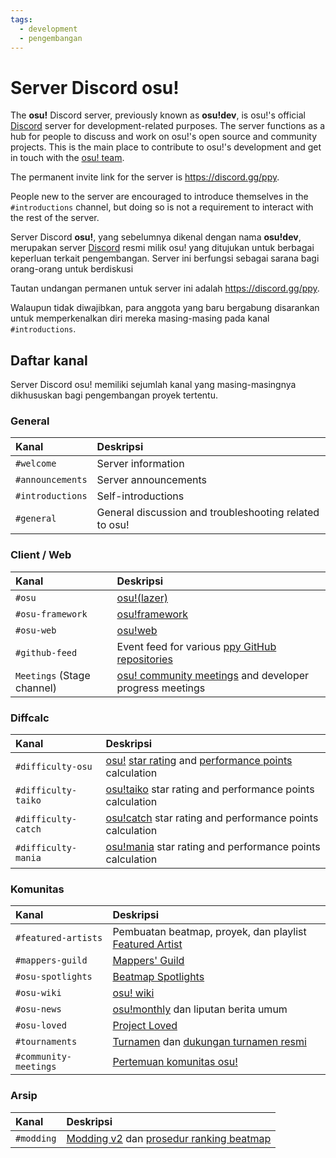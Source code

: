 ```yaml
---
tags:
  - development
  - pengembangan
---
```


# Server Discord osu!

The **osu!** Discord server, previously known as **osu!dev**, is osu!'s official [Discord](https://discord.com/) server for development-related purposes. The server functions as a hub for people to discuss and work on osu!'s open source and community projects. This is the main place to contribute to osu!'s development and get in touch with the [osu! team](/wiki/People/osu!_team).

The permanent invite link for the server is <https://discord.gg/ppy>.

People new to the server are encouraged to introduce themselves in the `#introductions` channel, but doing so is not a requirement to interact with the rest of the server. 

Server Discord **osu!**, yang sebelumnya dikenal dengan nama **osu!dev**, merupakan server [Discord](https://discord.com/) resmi milik osu! yang ditujukan untuk berbagai keperluan terkait pengembangan. Server ini berfungsi sebagai sarana bagi orang-orang untuk berdiskusi

Tautan undangan permanen untuk server ini adalah <https://discord.gg/ppy>.

Walaupun tidak diwajibkan, para anggota yang baru bergabung disarankan untuk memperkenalkan diri mereka masing-masing pada kanal `#introductions`.

## Daftar kanal

Server Discord osu! memiliki sejumlah kanal yang masing-masingnya dikhususkan bagi pengembangan proyek tertentu.

### General

| Kanal | Deskripsi |
| :-- | :-- |
| `#welcome` | Server information |
| `#announcements` | Server announcements |
| `#introductions` | Self-introductions |
| `#general` | General discussion and troubleshooting related to osu! |

### Client / Web

| Kanal | Deskripsi |
| :-- | :-- |
| `#osu` | [osu!(lazer)](/wiki/Client/Release_stream/Lazer) |
| `#osu-framework` | [osu!framework](https://github.com/ppy/osu-framework) |
| `#osu-web` | [osu!web](https://github.com/ppy/osu-web) |
| `#github-feed` | Event feed for various [ppy GitHub repositories](https://github.com/ppy) |
| `Meetings` (Stage channel) | [osu! community meetings](/wiki/Community/osu!_community_meetings) and developer progress meetings |

### Diffcalc

| Kanal | Deskripsi |
| :-- | :-- |
| `#difficulty-osu` | [osu!](/wiki/Game_mode/osu!) [star rating](/wiki/Beatmap/Star_rating) and [performance points](/wiki/Performance_points) calculation |
| `#difficulty-taiko` | [osu!taiko](/wiki/Game_mode/osu!taiko) star rating and performance points calculation |
| `#difficulty-catch` | [osu!catch](/wiki/Game_mode/osu!catch) star rating and performance points calculation |
| `#difficulty-mania` | [osu!mania](/wiki/Game_mode/osu!mania) star rating and performance points calculation |

### Komunitas

| Kanal | Deskripsi |
| :-- | :-- |
| `#featured-artists` | Pembuatan beatmap, proyek, dan playlist [Featured Artist](/wiki/People/Featured_Artists) |
| `#mappers-guild` | [Mappers' Guild](/wiki/Community/Mappers_Guild) |
| `#osu-spotlights` | [Beatmap Spotlights](/wiki/Beatmap_Spotlights) |
| `#osu-wiki` | [osu! wiki](/wiki/osu!_wiki) |
| `#osu-news` | [osu!monthly](/wiki/Community/osu!monthly) dan liputan berita umum |
| `#osu-loved` | [Project Loved](/wiki/Community/Project_Loved) |
| `#tournaments` | [Turnamen](/wiki/Tournaments) dan [dukungan turnamen resmi](/wiki/Tournaments/Official_support) |
| `#community-meetings` | [Pertemuan komunitas osu!](/wiki/Community/osu!_community_meetings) |

### Arsip

| Kanal | Deskripsi |
| :-- | :-- |
| `#modding` | [Modding v2](/wiki/Beatmap_discussion) dan [prosedur ranking beatmap](/wiki/Beatmap_ranking_procedure) |